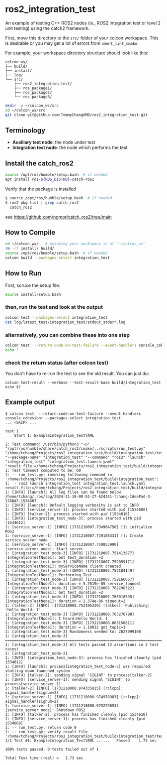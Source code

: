 # ros2_integration_test

An example of testing C++ ROS2 nodes (ie., ROS2 integration test or level 2 unit testing) using the catch2 framework.

First, move this directory to the `src/` folder of your colcon
workspace. This is desirable or you may get a lot of errors from
`ament_lint_cmake`.

For example, your workspace directory structure should look like this:

```
colcon_ws/
├── build/
├── install/
├── log/
└── src/
    ├── ros2_integration_test/
    ├── ros_package1/
    ├── ros_package2/
    └── ros_package3/
```

```bash
mkdir -p ~/colcon_ws/src
cd ~/colcon_ws/src
git clone git@github.com:TommyChangUMD/ros2_integration_test.git
```

## Terminology

-   **Auxiliary test node**: the node under test
-   **Integration test node**: the node which performs the test

## Install the catch_ros2

```bash
source /opt/ros/humble/setup.bash  # if needed
apt install ros-${ROS_DISTRO}-catch-ros2
```

Verify that the package is installed

```bash
$ source /opt/ros/humble/setup.bash  # if needed
$ ros2 pkg list | grep catch_ros2
  catch_ros2
```

see <https://github.com/ngmor/catch_ros2/tree/main>

## How to Compile

```bash
cd ~/colcon_ws/   # assuming your workspace is at '~/colcon_ws'
rm -rf install/ build/
source /opt/ros/humble/setup.bash  # if needed
colcon build --packages-select integration_test
```

## How to Run

First, soruce the setup file:

```bash
source install/setup.bash
```

### then, run the test and look at the output

```bash
colcon test --packages-select integration_test
cat log/latest_test/integration_test/stdout_stderr.log
```

### alternatively, you can combine these into one step

```bash
colcon test  --return-code-on-test-failure --event-handlers console_cohesion+ --packages-select integration_test
echo ?
```

### check the return status (after colcon test)

You don't have to re-run the test to see the old result. You can just do:

```
colcon test-result --verbose --test-result-base build/integration_test
echo $?
```

## Example output

```
$ colcon test  --return-code-on-test-failure --event-handlers console_cohesion+ --packages-select integration_test
... <SKIP> ...

test 1
    Start 1: ExampleIntegration_TestYAML

1: Test command: /usr/bin/python3 "-u" "/opt/ros/humble/share/catch_ros2/cmake/../scripts/run_test.py" "/home/tchang/Projects/ros2_integration_test/build/integration_test/test_results/integration_test/ExampleIntegration_TestYAML.xml" "--package-name" "integration_test" "--command" "ros2" "launch" "integration_test" "integration_test.launch.yaml" "result_file:=/home/tchang/Projects/ros2_integration_test/build/integration_test/test_results/integration_test/ExampleIntegration_TestYAML.xml"
1: Test timeout computed to be: 60
1: -- run_test.py: invoking following command in '/home/tchang/Projects/ros2_integration_test/build/integration_test':
1:  - ros2 launch integration_test integration_test.launch.yaml result_file:=/home/tchang/Projects/ros2_integration_test/build/integration_test/test_results/integration_test/ExampleIntegration_TestYAML.xml
1: [INFO] [launch]: All log files can be found below /home/tchang/.ros/log/2024-11-10-00-53-27-624341-tchang-IdeaPad-3-17ABA7-1534607
1: [INFO] [launch]: Default logging verbosity is set to INFO
1: [INFO] [service_server-1]: process started with pid [1534608]
1: [INFO] [talker-2]: process started with pid [1534610]
1: [INFO] [integration_test_node-3]: process started with pid [1534612]
1: [service_server-1] [INFO] [1731218007.734964750] []: initialize ROS2
1: [service_server-1] [INFO] [1731218007.739188331] []: Create service_server_node
1: [service_server-1] [INFO] [1731218007.750853990] [service_server_node]: Start server
1: [integration_test_node-3] [INFO] [1731218007.751413977] [IntegrationTestNode1]: Got test_duration =2
1: [integration_test_node-3] [INFO] [1731218007.752059171] [IntegrationTestNode1]: myServiceName client created
1: [integration_test_node-3] [INFO] [1731218007.752104149] [IntegrationTestNode1]: Performing Test...
1: [integration_test_node-3] [INFO] [1731218007.752166657] [IntegrationTestNode1]: duration = 5.7619e-05 service_found=1
1: [integration_test_node-3] [INFO] [1731218007.762298322] [IntegrationTestNode1]: Got test_duration =2
1: [integration_test_node-3] [INFO] [1731218007.763018595] [IntegrationTestNode1]: duration = 2.374e-06 timeout=2
1: [talker-2] [INFO] [1731218008.752196339] [talker]: Publishing: 'Hello World: 1'
1: [integration_test_node-3] [INFO] [1731218008.763276798] [IntegrationTestNode1]: I heard:Hello World: 1
1: [integration_test_node-3] [INFO] [1731218008.863156811] [IntegrationTestNode1]: duration = 1.10012 got_topic=1
1: [integration_test_node-3] Randomness seeded to: 2027099100
1: [integration_test_node-3] ===============================================================================
1: [integration_test_node-3] All tests passed (2 assertions in 2 test cases)
1: [integration_test_node-3]
1: [INFO] [integration_test_node-3]: process has finished cleanly [pid 1534612]
1: [INFO] [launch]: process[integration_test_node-3] was required: shutting down launched system
1: [INFO] [talker-2]: sending signal 'SIGINT' to process[talker-2]
1: [INFO] [service_server-1]: sending signal 'SIGINT' to process[service_server-1]
1: [talker-2] [INFO] [1731218008.974335815] [rclcpp]: signal_handler(signum=2)
1: [service_server-1] [INFO] [1731218008.974978983] [rclcpp]: signal_handler(signum=2)
1: [service_server-1] [INFO] [1731218008.975229853] [service_server_node]: Shutdown ROS2
1: [INFO] [talker-2]: process has finished cleanly [pid 1534610]
1: [INFO] [service_server-1]: process has finished cleanly [pid 1534608]
1: -- run_test.py: return code 0
1: -- run_test.py: verify result file '/home/tchang/Projects/ros2_integration_test/build/integration_test/test_results/integration_test/ExampleIntegration_TestYAML.xml'
1/1 Test #1: ExampleIntegration_TestYAML ......   Passed    1.73 sec

100% tests passed, 0 tests failed out of 1

Total Test time (real) =   1.73 sec
```
